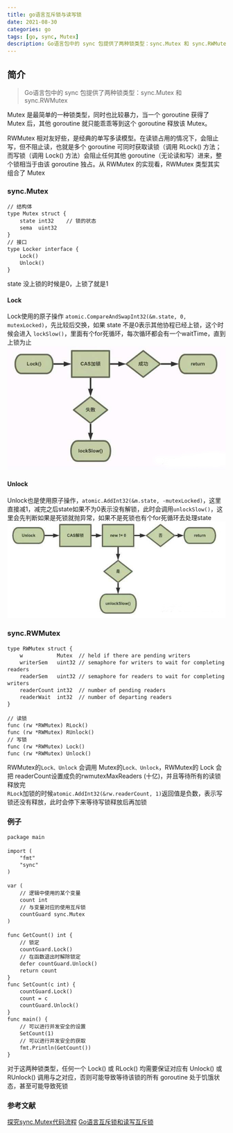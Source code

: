 ```yaml
---
title: go语言互斥锁与读写锁
date: 2021-08-30
categories: go
tags: [go, sync, Mutex]
description: Go语言包中的 sync 包提供了两种锁类型：sync.Mutex 和 sync.RWMutex
---
```


## 简介
>Go语言包中的 sync 包提供了两种锁类型：sync.Mutex 和 sync.RWMutex

Mutex 是最简单的一种锁类型，同时也比较暴力，当一个 goroutine 获得了 Mutex 后，其他 goroutine 就只能乖乖等到这个 goroutine 释放该 Mutex。

RWMutex 相对友好些，是经典的单写多读模型。在读锁占用的情况下，会阻止写，但不阻止读，也就是多个 goroutine 可同时获取读锁（调用 RLock() 方法；而写锁（调用 Lock() 方法）会阻止任何其他 goroutine（无论读和写）进来，整个锁相当于由该 goroutine 独占。从 RWMutex 的实现看，RWMutex 类型其实组合了 Mutex

### sync.Mutex
```golang
// 结构体
type Mutex struct {
	state int32    // 锁的状态
	sema  uint32   
}
// 接口
type Locker interface {
	Lock()
	Unlock()
}
```
state 没上锁的时候是0，上锁了就是1
#### Lock
Lock使用的原子操作 `atomic.CompareAndSwapInt32(&m.state, 0, mutexLocked)`，先比较后交换，如果 state 不是0表示其他协程已经上锁，这个时候会进入 `lockSlow()`，里面有个for死循环，每次循环都会有一个waitTime，直到上锁为止  
![lock](../images/go_lock.jpg)
#### Unlock
Unlock也是使用原子操作，`atomic.AddInt32(&m.state, -mutexLocked)`，这里直接减1，减完之后state如果不为0表示没有解锁，此时会调用`unlockSlow()`，这里会先判断如果是死锁就抛异常，如果不是死锁也有个for死循环去处理state
![unlock](../images/go_unlock.jpg)

### sync.RWMutex

```golang
type RWMutex struct {
	w           Mutex  // held if there are pending writers
	writerSem   uint32 // semaphore for writers to wait for completing readers
	readerSem   uint32 // semaphore for readers to wait for completing writers
	readerCount int32  // number of pending readers
	readerWait  int32  // number of departing readers
}

// 读锁
func (rw *RWMutex) RLock()
func (rw *RWMutex) RUnlock()
// 写锁
func (rw *RWMutex) Lock()
func (rw *RWMutex) Unlock()
```

RWMutex的`Lock、Unlock` 会调用 Mutex的`Lock、Unlock`，RWMutex的 Lock 会把 readerCount设置成负的rwmutexMaxReaders (十亿)，并且等待所有的读锁释放完  
`RLock`加锁的时候`atomic.AddInt32(&rw.readerCount, 1)`返回值是负数，表示写锁还没有释放，此时会停下来等待写锁释放后再加锁

### 例子
```golang
package main

import (
	"fmt"
	"sync"
)

var (
	// 逻辑中使用的某个变量
	count int
	// 与变量对应的使用互斥锁
	countGuard sync.Mutex
)

func GetCount() int {
	// 锁定
	countGuard.Lock()
	// 在函数退出时解除锁定
	defer countGuard.Unlock()
	return count
}
func SetCount(c int) {
	countGuard.Lock()
	count = c
	countGuard.Unlock()
}
func main() {
	// 可以进行并发安全的设置
	SetCount(1)
	// 可以进行并发安全的获取
	fmt.Println(GetCount())
}
```
对于这两种锁类型，任何一个 Lock() 或 RLock() 均需要保证对应有 Unlock() 或 RUnlock() 调用与之对应，否则可能导致等待该锁的所有 goroutine 处于饥饿状态，甚至可能导致死锁  

### 参考文献
[探究sync.Mutex代码流程](https://zhuanlan.zhihu.com/p/291817455) 
[Go语言互斥锁和读写互斥锁](http://c.biancheng.net/view/107.html) 

